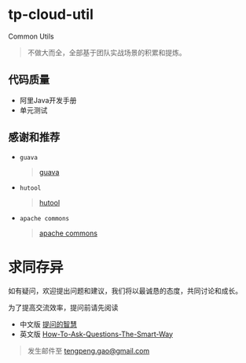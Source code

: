# tp-cloud-util

Common Utils

> 不做大而全，全部基于团队实战场景的积累和提炼。

## 代码质量
- 阿里Java开发手册
- 单元测试

## 感谢和推荐
- `guava` 
  > [guava](https://github.com/google/guava)
- `hutool`
  > [hutool](https://github.com/looly/hutool)
- `apache commons`
  > [apache commons](https://commons.apache.org/)
    
# 求同存异
 
如有疑问，欢迎提出问题和建议，我们将以最诚恳的态度，共同讨论和成长。

为了提高交流效率，提问前请先阅读
 
- 中文版 [提问的智慧](https://github.com/ithinksky/How-To-Ask-Questions-The-Smart-Way)
- 英文版 [How-To-Ask-Questions-The-Smart-Way](http://www.catb.org/~esr/faqs/smart-questions.html)

> 发生邮件至 tengpeng.gao@gmail.com 
